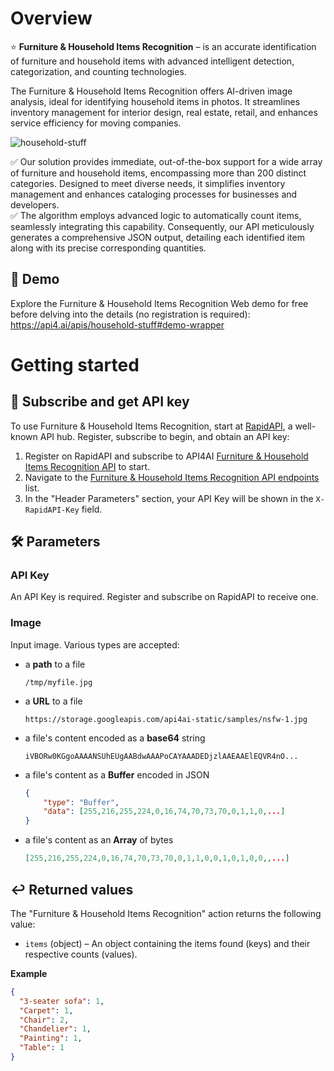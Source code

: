 # Overview

⭐️ **Furniture & Household Items Recognition** – is an accurate identification of furniture and household items with advanced intelligent detection, categorization, and counting technologies.

The Furniture & Household Items Recognition offers AI-driven image analysis, ideal for identifying household items in photos. It streamlines inventory management for interior design, real estate, retail, and enhances service efficiency for moving companies.

![household-stuff](https://storage.googleapis.com/api4ai-static/rapidapi/household-stuff/household_stuff_1.jpg)

✅ Our solution provides immediate, out-of-the-box support for a wide array of furniture and household items, encompassing more than 200 distinct categories. Designed to meet diverse needs, it simplifies inventory management and enhances cataloging processes for businesses and developers.  
✅ The algorithm employs advanced logic to automatically count items, seamlessly integrating this capability. Consequently, our API meticulously generates a comprehensive JSON output, detailing each identified item along with its precise corresponding quantities.

## 🤖 Demo

Explore the Furniture & Household Items Recognition Web demo for free before delving into the details (no registration is required): https://api4.ai/apis/household-stuff#demo-wrapper

# Getting started

## 🚀 Subscribe and get API key

To use Furniture & Household Items Recognition, start at [RapidAPI](https://rapidapi.com/), a well-known API hub. Register, subscribe to begin, and obtain an API key:

1. Register on RapidAPI and subscribe to API4AI [Furniture & Household Items Recognition API](https://rapidapi.com/api4ai-api4ai-default/api/furniture-and-household-items/pricing) to start.
2. Navigate to the [Furniture & Household Items Recognition API endpoints](https://rapidapi.com/api4ai-api4ai-default/api/furniture-and-household-items) list.
3. In the "Header Parameters" section, your API Key will be shown in the `X-RapidAPI-Key` field.

## 🛠 Parameters

### API Key

An API Key is required. Register and subscribe on RapidAPI to receive one.

### Image

Input image. Various types are accepted:

- a **path** to a file
  ```
  /tmp/myfile.jpg
  ```
- a **URL** to a file
  ```
  https://storage.googleapis.com/api4ai-static/samples/nsfw-1.jpg
  ```
- a file's content encoded as a **base64** string
  ```
  iVBORw0KGgoAAAANSUhEUgAABdwAAAPoCAYAAADEDjzlAAEAAElEQVR4nO...
  ```
- a file's content as a **Buffer** encoded in JSON
  ```json
  {
      "type": "Buffer",
      "data": [255,216,255,224,0,16,74,70,73,70,0,1,1,0,...]
  }
  ```
- a file's content as an **Array** of bytes
  ```json
  [255,216,255,224,0,16,74,70,73,70,0,1,1,0,0,1,0,1,0,0,,...]
  ```

## ↩️ Returned values

The "Furniture & Household Items Recognition" action returns the following value:

- `items` (object) – An object containing the items found (keys) and their respective counts (values).

**Example**

```json
{
  "3-seater sofa": 1,
  "Carpet": 1,
  "Chair": 2,
  "Chandelier": 1,
  "Painting": 1,
  "Table": 1
}
```
